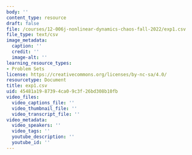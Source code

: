 ```yaml
---
body: ''
content_type: resource
draft: false
file: /courses/12-006j-nonlinear-dynamics-chaos-fall-2022/exp1.csv
file_type: text/csv
image_metadata:
  caption: ''
  credit: ''
  image-alt: ''
learning_resource_types:
- Problem Sets
license: https://creativecommons.org/licenses/by-nc-sa/4.0/
resourcetype: Document
title: exp1.csv
uid: 45481a19-8739-4ca0-9c3f-26bd308b10fb
video_files:
  video_captions_file: ''
  video_thumbnail_file: ''
  video_transcript_file: ''
video_metadata:
  video_speakers: ''
  video_tags: ''
  youtube_description: ''
  youtube_id: ''
---
```

